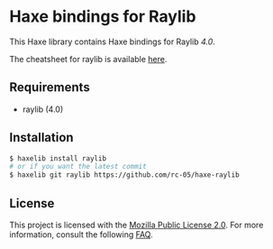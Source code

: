 # Haxe bindings for Raylib

This Haxe library contains Haxe bindings for Raylib _4.0_.

The cheatsheet for raylib is available [here](https://www.raylib.com/cheatsheet/cheatsheet.html).

## Requirements

- raylib (4.0)

## Installation

```sh
$ haxelib install raylib
# or if you want the latest commit
$ haxelib git raylib https://github.com/rc-05/haxe-raylib
```

## License

This project is licensed with the [Mozilla Public License 2.0](https://www.mozilla.org/en-US/MPL/).
For more information, consult the following [FAQ](https://www.mozilla.org/en-US/MPL/2.0/FAQ/).
